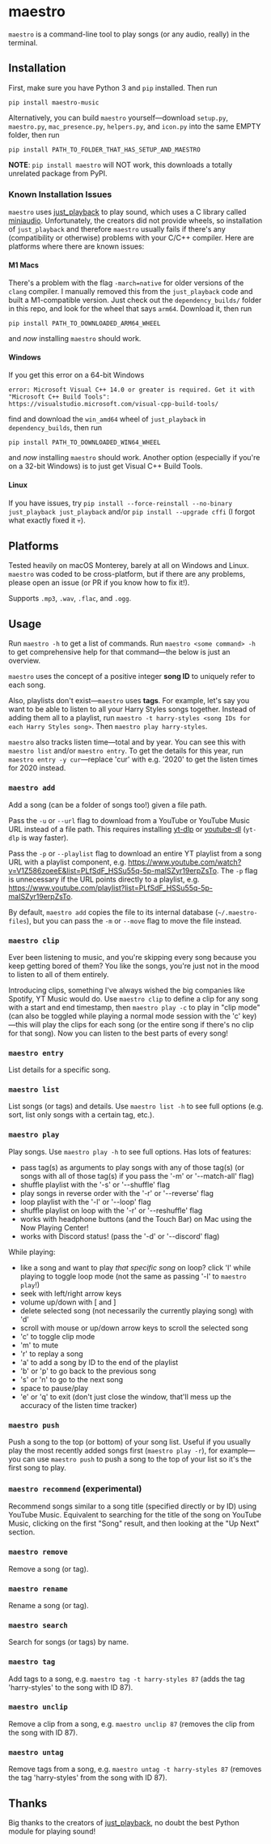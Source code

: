 # maestro
`maestro` is a command-line tool to play songs (or any audio, really) in the terminal.

## Installation

First, make sure you have Python 3 and `pip` installed. Then run
```
pip install maestro-music
```

Alternatively, you can build `maestro` yourself—download `setup.py`, `maestro.py`, `mac_presence.py`, `helpers.py`, and `icon.py` into the same EMPTY folder, then run
```
pip install PATH_TO_FOLDER_THAT_HAS_SETUP_AND_MAESTRO
```

**NOTE**: `pip install maestro` will NOT work, this downloads a totally unrelated package from PyPI.

### Known Installation Issues

`maestro` uses [just_playback](https://github.com/cheofusi/just_playback) to play sound, which uses a C library called [miniaudio](https://github.com/mackron/miniaudio). Unfortunately, the creators did not provide wheels, so installation of `just_playback` and therefore `maestro` usually fails if there's any (compatibility or otherwise) problems with your C/C++ compiler. Here are platforms where there are known issues:

#### M1 Macs

There's a problem with the flag `-march=native` for older versions of the `clang` compiler. I manually removed this from the `just_playback` code and built a M1-compatible version. Just check out the `dependency_builds/` folder in this repo, and look for the wheel that says `arm64`. Download it, then run
```
pip install PATH_TO_DOWNLOADED_ARM64_WHEEL
```
and *now* installing `maestro` should work.

#### Windows

If you get this error on a 64-bit Windows
```
error: Microsoft Visual C++ 14.0 or greater is required. Get it with "Microsoft C++ Build Tools": https://visualstudio.microsoft.com/visual-cpp-build-tools/
```
find and download the `win_amd64` wheel of `just_playback` in `dependency_builds`, then run
```
pip install PATH_TO_DOWNLOADED_WIN64_WHEEL
```
and *now* installing `maestro` should work. Another option (especially if you're on a 32-bit Windows) is to just get Visual C++ Build Tools.

#### Linux

If you have issues, try `pip install --force-reinstall --no-binary just_playback just_playback` and/or `pip install --upgrade cffi` (I forgot what exactly fixed it 💀).

## Platforms

Tested heavily on macOS Monterey, barely at all on Windows and Linux. `maestro` was coded to be cross-platform, but if there are any problems, please open an issue (or PR if you know how to fix it!).

Supports `.mp3`, `.wav`, `.flac`, and `.ogg`.

## Usage

Run `maestro -h` to get a list of commands. Run `maestro <some command> -h` to get comprehensive help for that command—the below is just an overview.

`maestro` uses the concept of a positive integer **song ID** to uniquely refer to each song.

Also, playlists don't exist—`maestro` uses **tags**. For example, let's say you want to be able to listen to all your Harry Styles songs together. Instead of adding them all to a playlist, run `maestro -t harry-styles <song IDs for each Harry Styles song>`. Then `maestro play harry-styles`.

`maestro` also tracks listen time—total and by year. You can see this with `maestro list` and/or `maestro entry`. To get the details for this year, run `maestro entry -y cur`—replace 'cur' with e.g. '2020' to get the listen times for 2020 instead.

### `maestro add`

Add a song (can be a folder of songs too!) given a file path.

Pass the `-u` or `--url` flag to download from a YouTube or YouTube Music URL instead of a file path. This requires installing [yt-dlp](https://github.com/yt-dlp/yt-dlp) or [youtube-dl](https://github.com/ytdl-org/youtube-dl) (`yt-dlp` is way faster).

Pass the `-p` or `--playlist` flag to download an entire YT playlist from a song URL with a playlist component, e.g. https://www.youtube.com/watch?v=V1Z586zoeeE&list=PLfSdF_HSSu55q-5p-maISZyr19erpZsTo. The `-p` flag is unnecessary if the URL points directly to a playlist, e.g. https://www.youtube.com/playlist?list=PLfSdF_HSSu55q-5p-maISZyr19erpZsTo.

By default, `maestro add` copies the file to its internal database (`~/.maestro-files`), but you can pass the `-m` or `--move` flag to move the file instead.

### `maestro clip`

Ever been listening to music, and you're skipping every song because you keep getting bored of them? You like the songs, you're just not in the mood to listen to all of them entirely.

Introducing clips, something I've always wished the big companies like Spotify, YT Music would do. Use `maestro clip` to define a clip for any song with a start and end timestamp, then `maestro play -c` to play in "clip mode" (can also be toggled while playing a normal mode session with the 'c' key)—this will play the clips for each song (or the entire song if there's no clip for that song). Now you can listen to the best parts of every song!

### `maestro entry`

List details for a specific song.

### `maestro list`

List songs (or tags) and details. Use `maestro list -h` to see full options (e.g. sort, list only songs with a certain tag, etc.).

### `maestro play`

Play songs. Use `maestro play -h` to see full options. Has lots of features:
- pass tag(s) as arguments to play songs with any of those tag(s) (or songs with all of those tag(s) if you pass the '-m' or '--match-all' flag)
- shuffle playlist with the '-s' or '--shuffle' flag
- play songs in reverse order with the '-r' or '--reverse' flag
- loop playlist with the '-l' or '--loop' flag
- shuffle playlist on loop with the '-r' or '--reshuffle' flag
- works with headphone buttons (and the Touch Bar) on Mac using the Now Playing Center!
- works with Discord status! (pass the '-d' or '--discord' flag)

While playing:
- like a song and want to play *that specific song* on loop? click 'l' while playing to toggle loop mode (not the same as passing '-l' to `maestro play`!)
- seek with left/right arrow keys
- volume up/down with [ and ]
- delete selected song (not necessarily the currently playing song) with 'd'
- scroll with mouse or up/down arrow keys to scroll the selected song
- 'c' to toggle clip mode
- 'm' to mute
- 'r' to replay a song
- 'a' to add a song by ID to the end of the playlist
- 'b' or 'p' to go back to the previous song
- 's' or 'n' to go to the next song
- space to pause/play
- 'e' or 'q' to exit (don't just close the window, that'll mess up the accuracy of the listen time tracker)

### `maestro push`

Push a song to the top (or bottom) of your song list. Useful if you usually play the most recently added songs first (`maestro play -r`), for example—you can use `maestro push` to push a song to the top of your list so it's the first song to play.

### `maestro recommend` (experimental)

Recommend songs similar to a song title (specified directly or by ID) using YouTube Music. Equivalent to searching for the title of the song on YouTube Music, clicking on the first "Song" result, and then looking at the "Up Next" section.

### `maestro remove`

Remove a song (or tag).

### `maestro rename`

Rename a song (or tag).

### `maestro search`

Search for songs (or tags) by name.

### `maestro tag`

Add tags to a song, e.g. `maestro tag -t harry-styles 87` (adds the tag 'harry-styles' to the song with ID 87).

### `maestro unclip`

Remove a clip from a song, e.g. `maestro unclip 87` (removes the clip from the song with ID 87).

### `maestro untag`

Remove tags from a song, e.g. `maestro untag -t harry-styles 87` (removes the tag 'harry-styles' from the song with ID 87).

## Thanks

Big thanks to the creators of [just_playback](https://github.com/cheofusi/just_playback), no doubt the best Python module for playing sound!
